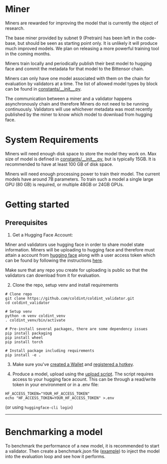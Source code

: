 # Miner
Miners are rewarded for improving the model that is currently the object of research.

The base miner provided by subnet 9 (Pretrain) has been left in the code-base, but should be seen as starting point only.
It is unlikely it will produce much improved models. We plan on releasing a more powerful training tool in the coming months.

Miners train locally and periodically publish their best model to hugging face and commit the metadata for that model to the Bittensor chain.

Miners can only have one model associated with them on the chain for evaluation by validators at a time. The list of allowed model types by block can be found in [constants/\_\_init\_\_.py](../constants/__init__.py).

The communication between a miner and a validator happens asynchronously chain and therefore Miners do not need to be running continuously. Validators will use whichever metadata was most recently published by the miner to know which model to download from hugging face.

# System Requirements

Miners will need enough disk space to store the model they work on. Max size of model is defined in [constants/\_\_init\_\_.py](../constants/__init__.py), but is typically 15GB. It is recommended to have at least 100 GB of disk space.

Miners will need enough processing power to train their model. The current models have around 7B parameters. To train such a model a single large GPU (80 GB) is required, or multiple 48GB or 24GB GPUs.

# Getting started

## Prerequisites

1. Get a Hugging Face Account: 

Miner and validators use hugging face in order to share model state information. Miners will be uploading to hugging face and therefore must attain a account from [hugging face](https://huggingface.co/) along with a user access token which can be found by following the instructions [here](https://huggingface.co/docs/hub/security-tokens).

Make sure that any repo you create for uploading is public so that the validators can download from it for evaluation.

2. Clone the repo, setup venv and install requirements

```shell
# Clone repo
git clone https://github.com/coldint/coldint_validator.git
cd coldint_validator

# Setup venv
python -m venv coldint_venv
. coldint_venv/bin/activate

# Pre-install several packages, there are some dependency issues
pip install packaging
pip install wheel
pip install torch

# Install package including requirements
pip install -e .
```

3. Make sure you've [created a Wallet](https://docs.bittensor.com/getting-started/wallets) and [registered a hotkey](https://docs.bittensor.com/subnets/register-and-participate).

4. Produce a model, upload using the [upload script](../scripts/upload_model.py). The script requires access to your hugging face acount. This can be through a read/write token in your environment or in a .env file:
```shell
HF_ACCESS_TOKEN="YOUR_HF_ACCESS_TOKEN"
echo "HF_ACCESS_TOKEN=YOUR_HF_ACCESS_TOKEN" >.env
```
(or using ```huggingface-cli login```)

---

# Benchmarking a model
To benchmark the performance of a new model, it is recommended to start a validator.
Then create a benchmark.json file ([example](../benchmark_example.json)) to inject the
model into the evaluation loop and see how it performs.
